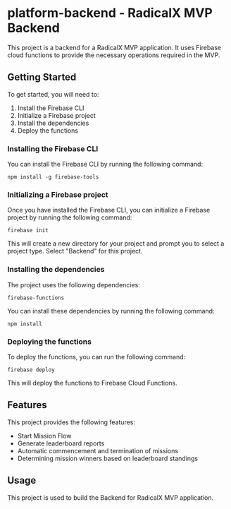 # platform-backend - RadicalX MVP Backend

This project is a backend for a RadicalX MVP application. It uses Firebase cloud functions to provide the necessary operations required in the MVP.

## Getting Started

To get started, you will need to:

1. Install the Firebase CLI
2. Initialize a Firebase project
3. Install the dependencies
4. Deploy the functions

### Installing the Firebase CLI

You can install the Firebase CLI by running the following command:


`npm install -g firebase-tools`


### Initializing a Firebase project

Once you have installed the Firebase CLI, you can initialize a Firebase project by running the following command:


```
firebase init
```


This will create a new directory for your project and prompt you to select a project type. Select "Backend" for this project.

### Installing the dependencies

The project uses the following dependencies:


```
firebase-functions
```


You can install these dependencies by running the following command:

```
npm install
```

### Deploying the functions

To deploy the functions, you can run the following command:

```
firebase deploy
```

This will deploy the functions to Firebase Cloud Functions.

## Features

This project provides the following features:

* Start Mission Flow
* Generate leaderboard reports  
* Automatic commencement and termination of missions
* Determining mission winners based on leaderboard standings

## Usage

This project is used to build the Backend for RadicalX MVP application.
